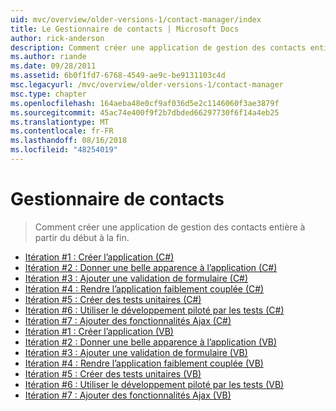 ```yaml
---
uid: mvc/overview/older-versions-1/contact-manager/index
title: Le Gestionnaire de contacts | Microsoft Docs
author: rick-anderson
description: Comment créer une application de gestion des contacts entière à partir du début à la fin.
ms.author: riande
ms.date: 09/28/2011
ms.assetid: 6b0f1fd7-6768-4549-ae9c-be9131103c4d
msc.legacyurl: /mvc/overview/older-versions-1/contact-manager
msc.type: chapter
ms.openlocfilehash: 164aeba48e0cf9af036d5e2c1146060f3ae3879f
ms.sourcegitcommit: 45ac74e400f9f2b7dbded66297730f6f14a4eb25
ms.translationtype: MT
ms.contentlocale: fr-FR
ms.lasthandoff: 08/16/2018
ms.locfileid: "48254019"
---
```

<a name="contact-manager"></a>Gestionnaire de contacts
====================
> Comment créer une application de gestion des contacts entière à partir du début à la fin.


- [Itération #1 : Créer l’application (C#)](iteration-1-create-the-application-cs.md)
- [Itération #2 : Donner une belle apparence à l’application (C#)](iteration-2-make-the-application-look-nice-cs.md)
- [Itération #3 : Ajouter une validation de formulaire (C#)](iteration-3-add-form-validation-cs.md)
- [Itération #4 : Rendre l’application faiblement couplée (C#)](iteration-4-make-the-application-loosely-coupled-cs.md)
- [Itération #5 : Créer des tests unitaires (C#)](iteration-5-create-unit-tests-cs.md)
- [Itération #6 : Utiliser le développement piloté par les tests (C#)](iteration-6-use-test-driven-development-cs.md)
- [Itération #7 : Ajouter des fonctionnalités Ajax (C#)](iteration-7-add-ajax-functionality-cs.md)
- [Itération #1 : Créer l’application (VB)](iteration-1-create-the-application-vb.md)
- [Itération #2 : Donner une belle apparence à l’application (VB)](iteration-2-make-the-application-look-nice-vb.md)
- [Itération #3 : Ajouter une validation de formulaire (VB)](iteration-3-add-form-validation-vb.md)
- [Itération #4 : Rendre l’application faiblement couplée (VB)](iteration-4-make-the-application-loosely-coupled-vb.md)
- [Itération #5 : Créer des tests unitaires (VB)](iteration-5-create-unit-tests-vb.md)
- [Itération #6 : Utiliser le développement piloté par les tests (VB)](iteration-6-use-test-driven-development-vb.md)
- [Itération #7 : Ajouter des fonctionnalités Ajax (VB)](iteration-7-add-ajax-functionality-vb.md)
